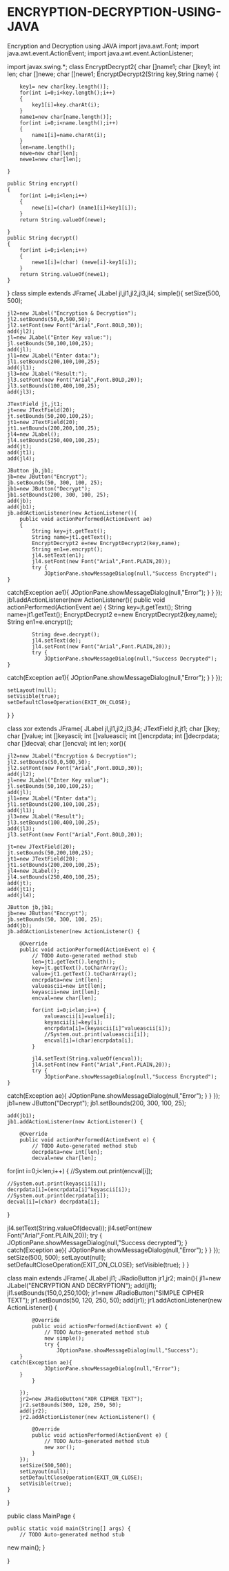 # ENCRYPTION-DECRYPTION-USING-JAVA
Encryption and Decryption using JAVA
import java.awt.Font;
import java.awt.event.ActionEvent;
import java.awt.event.ActionListener;

import javax.swing.*;
class EncryptDecrypt2{
	char []name1;
	char []key1;
	int len;
	char []newe;
	char []newe1;
	EncryptDecrypt2(String key,String name)
	{

		
		
		key1= new char[key.length()];
		for(int i=0;i<key.length();i++)
		{
			key1[i]=key.charAt(i);
		}
		name1=new char[name.length()];
		for(int i=0;i<name.length();i++)
		{
			name1[i]=name.charAt(i);
		}
		len=name.length();
		newe=new char[len];
		newe1=new char[len];
		
	}

	public String encrypt()
	{
		for(int i=0;i<len;i++)
		{
			newe[i]=(char) (name1[i]+key1[i]);
		}
		return String.valueOf(newe);
		
	}
	public String decrypt()
	{
		for(int i=0;i<len;i++)
		{
			newe1[i]=(char) (newe[i]-key1[i]);
		}
		return String.valueOf(newe1);
	}
}
class simple extends JFrame{
	JLabel jl,jl1,jl2,jl3,jl4;
simple(){
	setSize(500, 500);
	
	
	jl2=new JLabel("Encryption & Decryption");
	jl2.setBounds(50,0,500,50);
	jl2.setFont(new Font("Arial",Font.BOLD,30));
	add(jl2);
	jl=new JLabel("Enter Key value:");
	jl.setBounds(50,100,100,25);
	add(jl);
	jl1=new JLabel("Enter data:");
	jl1.setBounds(200,100,100,25);
	add(jl1);
	jl3=new JLabel("Result:");
	jl3.setFont(new Font("Arial",Font.BOLD,20));
	jl3.setBounds(100,400,100,25);
	add(jl3);
	
	JTextField jt,jt1;
	jt=new JTextField(20);
	jt.setBounds(50,200,100,25);
	jt1=new JTextField(20);
	jt1.setBounds(200,200,100,25);
	jl4=new JLabel();
	jl4.setBounds(250,400,100,25);
	add(jt);
	add(jt1);
	add(jl4);
	
	JButton jb,jb1;
	jb=new JButton("Encrypt");
	jb.setBounds(50, 300, 100, 25);
	jb1=new JButton("Decrypt");
	jb1.setBounds(200, 300, 100, 25);
	add(jb);
	add(jb1);
	jb.addActionListener(new ActionListener(){
		public void actionPerformed(ActionEvent ae)
		{
			String key=jt.getText();
			String name=jt1.getText();
			EncryptDecrypt2 e=new EncryptDecrypt2(key,name);
			String en1=e.encrypt();
			jl4.setText(en1);
			jl4.setFont(new Font("Arial",Font.PLAIN,20));
			try {
				JOptionPane.showMessageDialog(null,"Success Encrypted");
    }
 catch(Exception ae1){
            JOptionPane.showMessageDialog(null,"Error");
    }
		}
	});
	jb1.addActionListener(new ActionListener(){
		public void actionPerformed(ActionEvent ae)
		{
			String key=jt.getText();
			String name=jt1.getText();
			EncryptDecrypt2 e=new EncryptDecrypt2(key,name);
			String en1=e.encrypt();
			
			String de=e.decrypt();
			jl4.setText(de);
			jl4.setFont(new Font("Arial",Font.PLAIN,20));
			try {
				JOptionPane.showMessageDialog(null,"Success Decrypted");
    }
 catch(Exception ae1){
            JOptionPane.showMessageDialog(null,"Error");
    }
		}
	});
	
	setLayout(null);
	setVisible(true);
	setDefaultCloseOperation(EXIT_ON_CLOSE);
}
}

class xor extends JFrame{
	JLabel jl,jl1,jl2,jl3,jl4;
	JTextField jt,jt1;
	char []key;
	char []value;
	int []keyascii;
	int []valueascii;
	int []encrpdata;
	int []decrpdata;
	char []decval;
	char []encval;
	int len;
	xor(){
	
	jl2=new JLabel("Encryption & Decryption");
	jl2.setBounds(50,0,500,50);
	jl2.setFont(new Font("Arial",Font.BOLD,30));
	add(jl2);
	jl=new JLabel("Enter Key value");
	jl.setBounds(50,100,100,25);
	add(jl);
	jl1=new JLabel("Enter data");
	jl1.setBounds(200,100,100,25);
	add(jl1);
	jl3=new JLabel("Result");
	jl3.setBounds(100,400,100,25);
	add(jl3);
	jl3.setFont(new Font("Arial",Font.BOLD,20));
	
	jt=new JTextField(20);
	jt.setBounds(50,200,100,25);
	jt1=new JTextField(20);
	jt1.setBounds(200,200,100,25);
	jl4=new JLabel();
	jl4.setBounds(250,400,100,25);
	add(jt);
	add(jt1);
	add(jl4);
	
	JButton jb,jb1;
	jb=new JButton("Encrypt");
	jb.setBounds(50, 300, 100, 25);
	add(jb);
	jb.addActionListener(new ActionListener() {
		
		@Override
		public void actionPerformed(ActionEvent e) {
			// TODO Auto-generated method stub
			len=jt1.getText().length();
			key=jt.getText().toCharArray();
			value=jt1.getText().toCharArray();
			encrpdata=new int[len];
			valueascii=new int[len];
			keyascii=new int[len];
			encval=new char[len];
		
			for(int i=0;i<len;i++) {
				valueascii[i]=value[i];
				keyascii[i]=key[i];
				encrpdata[i]=(keyascii[i]^valueascii[i]);
				//System.out.print(valueascii[i]);
				encval[i]=(char)encrpdata[i];
			}

			jl4.setText(String.valueOf(encval));
			jl4.setFont(new Font("Arial",Font.PLAIN,20));
			try {
				JOptionPane.showMessageDialog(null,"Success Encrypted");
    }
 catch(Exception ae){
            JOptionPane.showMessageDialog(null,"Error");
    }
		}
	});
	jb1=new JButton("Decrypt");
	jb1.setBounds(200, 300, 100, 25);
	
	add(jb1);
	jb1.addActionListener(new ActionListener() {
		
		@Override
		public void actionPerformed(ActionEvent e) {
			// TODO Auto-generated method stub
			decrpdata=new int[len];
			decval=new char[len];
for(int i=0;i<len;i++) {
	//System.out.print(encval[i]);
	
	//System.out.print(keyascii[i]);
	decrpdata[i]=(encrpdata[i]^keyascii[i]);
	//System.out.print(decrpdata[i]);
	decval[i]=(char) decrpdata[i];
}

jl4.setText(String.valueOf(decval));
jl4.setFont(new Font("Arial",Font.PLAIN,20));
try {
	JOptionPane.showMessageDialog(null,"Success decrypted");
}
catch(Exception ae){
JOptionPane.showMessageDialog(null,"Error");
}
		}
	});
	setSize(500, 500);
	setLayout(null);
	setDefaultCloseOperation(EXIT_ON_CLOSE);
	setVisible(true);
	}
}

class main extends JFrame{
	JLabel jl1;
	JRadioButton jr1,jr2;
	main(){
		jl1=new JLabel("ENCRYPTION AND DECRYPTION");
		add(jl1);
		jl1.setBounds(150,0,250,100);
		jr1=new JRadioButton("SIMPLE CIPHER TEXT");
		jr1.setBounds(50, 120, 250, 50);
		add(jr1);
		jr1.addActionListener(new ActionListener() {
			
			@Override
			public void actionPerformed(ActionEvent e) {
				// TODO Auto-generated method stub
				new simple();
				try {
					JOptionPane.showMessageDialog(null,"Success");
	    }
	 catch(Exception ae){
	            JOptionPane.showMessageDialog(null,"Error");
	    }
			}
			
		});
		jr2=new JRadioButton("XOR CIPHER TEXT");
		jr2.setBounds(300, 120, 250, 50);
		add(jr2);
		jr2.addActionListener(new ActionListener() {
			
			@Override
			public void actionPerformed(ActionEvent e) {
				// TODO Auto-generated method stub
				new xor();
			}
		});
		setSize(500,500);
		setLayout(null);
		setDefaultCloseOperation(EXIT_ON_CLOSE);
		setVisible(true);
	}
}

public class MainPage {

	public static void main(String[] args) {
		// TODO Auto-generated method stub
new main();
	}

}
